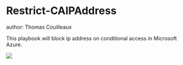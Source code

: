 # Restrict-CAIPAddress
author: Thomas Couilleaux

This playbook will block ip address on conditional access in Microsoft Azure.

<a href="https://portal.azure.com/#create/Microsoft.Template/uri/https%3A%2F%2Fraw.githubusercontent.com%2Fgaelor%2FSentinelAsCode%2Fmaster%2FPlaybooks%2FRestrict-CAIPAdress%2FRestrict-CAIPAdress.json" target="_blank">
    <img src="https://aka.ms/deploytoazurebutton""/>
</a>